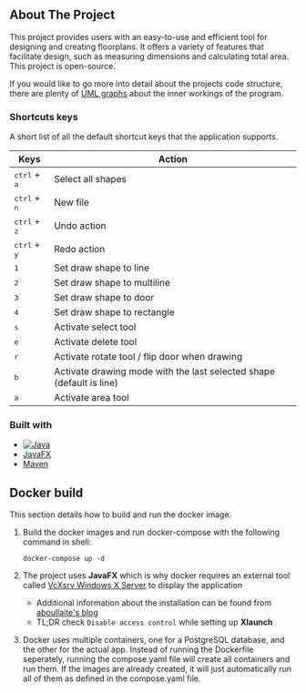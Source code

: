 ## About The Project

This project provides users with an easy-to-use and efficient tool for designing and creating floorplans. It offers a variety of features that facilitate design, such as measuring dimensions and calculating total area. This project is open-source.

If you would like to go more into detail about the projects code structure, there are plenty of [UML graphs](https://github.com/kassu11/floorplanner/tree/main/UML-graphs) about the inner workings of the program.

### Shortcuts keys

A short list of all the default shortcut keys that the application supports.

| Keys | Action |
|----------|------|
| <kbd>ctrl</kbd> + <kbd>a</kbd> | Select all shapes |
| <kbd>ctrl</kbd> + <kbd>n</kbd> | New file |
| <kbd>ctrl</kbd> + <kbd>z</kbd> | Undo action |
| <kbd>ctrl</kbd> + <kbd>y</kbd> | Redo action |
| <kbd>1</kbd> | Set draw shape to line |
| <kbd>2</kbd> | Set draw shape to multiline |
| <kbd>3</kbd> | Set draw shape to door |
| <kbd>4</kbd> | Set draw shape to rectangle |
| <kbd>s</kbd> | Activate select tool |
| <kbd>e</kbd> | Activate delete tool |
| <kbd>r</kbd> | Activate rotate tool / flip door when drawing |
| <kbd>b</kbd> | Activate drawing mode with the last selected shape (default is line) |
| <kbd>a</kbd> | Activate area tool |

### Built with

- [![Java][Java.java]][Java-url]
- [JavaFX](https://openjfx.io/)
- [Maven](https://maven.apache.org/)

## Docker build

This section details how to build and run the docker image.

1. Build the docker images and run docker-compose with the following command in shell:

   ```shell
   docker-compose up -d
   ```

2. The project uses **JavaFX** which is why docker requires an external tool called [VcXsrv Windows X Server](https://sourceforge.net/projects/vcxsrv/) to display the application

   - Additional information about the installation can be found from [aboullaite's blog](https://aboullaite.me/javafx-docker/)
   - TL;DR check `Disable access control` while setting up **Xlaunch**

3. Docker uses multiple containers, one for a PostgreSQL database, and the other for the actual app. Instead of running the Dockerfile seperately, running the compose.yaml file will create all containers and run them. If the images are already created, it will just automatically run all of them as defined in the compose.yaml file.

<!-- MARKDOWN LINKS & IMAGES -->

[Java.java]: https://img.shields.io/badge/Java-ED8B00?style=for-the-badge&logo=openjdk&logoColor=white
[Java-url]: https://www.java.com/en/
